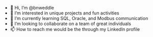 - 👋 Hi, I’m @bnweddle
- 👀 I’m interested in unique projects and fun activities
- 🌱 I’m currently learning SQL, Oracle, and Modbus communication
- 💞️ I’m looking to collaborate on a team of great individuals
- 📫 How to reach me would be the through my LinkedIn profile

<!---
bnweddle/bnweddle is a ✨ special ✨ repository because its `README.md` (this file) appears on your GitHub profile.
You can click the Preview link to take a look at your changes.
--->
